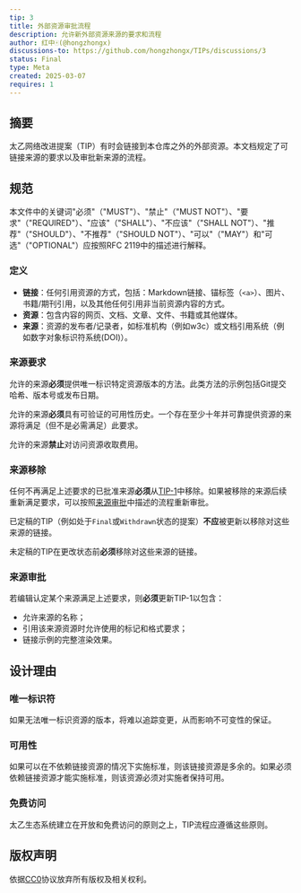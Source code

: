 ```yaml
---
tip: 3
title: 外部资源审批流程
description: 允许新外部资源来源的要求和流程
author: 红中🀄️(@hongzhongx)
discussions-to: https://github.com/hongzhongx/TIPs/discussions/3
status: Final
type: Meta
created: 2025-03-07
requires: 1
---
```


## 摘要

太乙网络改进提案（TIP）有时会链接到本仓库之外的外部资源。本文档规定了可链接来源的要求以及审批新来源的流程。

## 规范

本文件中的关键词"必须"（"MUST"）、"禁止"（"MUST NOT"）、"要求"（"REQUIRED"）、"应该"（"SHALL"）、"不应该"（"SHALL NOT"）、"推荐"（"SHOULD"）、"不推荐"（"SHOULD NOT"）、"可以"（"MAY"）和"可选"（"OPTIONAL"）应按照RFC 2119中的描述进行解释。

### 定义

- **链接**：任何引用资源的方式，包括：Markdown链接、锚标签（`<a>`）、图片、书籍/期刊引用，以及其他任何引用非当前资源内容的方式。
- **资源**：包含内容的网页、文档、文章、文件、书籍或其他媒体。
- **来源**：资源的发布者/记录者，如标准机构（例如w3c）或文档引用系统（例如数字对象标识符系统(DOI)）。

### 来源要求

允许的来源**必须**提供唯一标识特定资源版本的方法。此类方法的示例包括Git提交哈希、版本号或发布日期。

允许的来源**必须**具有可验证的可用性历史。一个存在至少十年并可靠提供资源的来源将满足（但不是必需满足）此要求。

允许的来源**禁止**对访问资源收取费用。

### 来源移除

任何不再满足上述要求的已批准来源**必须**从[TIP-1](./tip-1.md)中移除。如果被移除的来源后续重新满足要求，可以按照[来源审批](#来源审批)中描述的流程重新审批。

已定稿的TIP（例如处于`Final`或`Withdrawn`状态的提案）**不应**被更新以移除对这些来源的链接。

未定稿的TIP在更改状态前**必须**移除对这些来源的链接。

### 来源审批

若编辑认定某个来源满足上述要求，则**必须**更新TIP-1以包含：
* 允许来源的名称；
* 引用该来源资源时允许使用的标记和格式要求；
* 链接示例的完整渲染效果。

## 设计理由

### 唯一标识符

如果无法唯一标识资源的版本，将难以追踪变更，从而影响不可变性的保证。

### 可用性

如果可以在不依赖链接资源的情况下实施标准，则该链接资源是多余的。如果必须依赖链接资源才能实施标准，则该资源必须对实施者保持可用。

### 免费访问

太乙生态系统建立在开放和免费访问的原则之上，TIP流程应遵循这些原则。

## 版权声明

依据[CC0](../LICENSE.md)协议放弃所有版权及相关权利。
